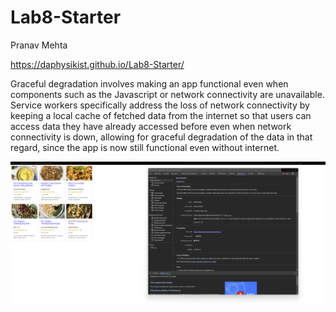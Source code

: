 # Lab8-Starter

Pranav Mehta

https://daphysikist.github.io/Lab8-Starter/

Graceful degradation involves making an app functional even when components such as the Javascript or network connectivity are unavailable. Service workers specifically address the loss of network connectivity by keeping a local cache of fetched data from the internet so that users can access data they have already accessed before even when network connectivity is down, allowing for graceful degradation of the data in that regard, since the app is now still functional even without internet.

![image](pwa.png)